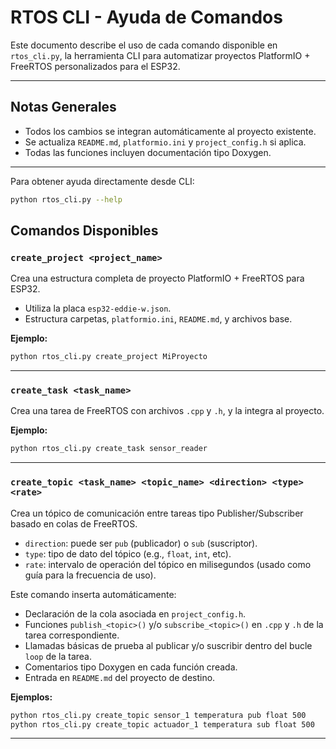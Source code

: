 # RTOS CLI - Ayuda de Comandos

Este documento describe el uso de cada comando disponible en `rtos_cli.py`, la herramienta CLI para automatizar proyectos PlatformIO + FreeRTOS personalizados para el ESP32.

---

## Notas Generales

* Todos los cambios se integran automáticamente al proyecto existente.
* Se actualiza `README.md`, `platformio.ini` y `project_config.h` si aplica.
* Todas las funciones incluyen documentación tipo Doxygen.

---

Para obtener ayuda directamente desde CLI:

```bash
python rtos_cli.py --help
```


## Comandos Disponibles

### `create_project <project_name>`

Crea una estructura completa de proyecto PlatformIO + FreeRTOS para ESP32.

* Utiliza la placa `esp32-eddie-w.json`.
* Estructura carpetas, `platformio.ini`, `README.md`, y archivos base.

**Ejemplo:**

```bash
python rtos_cli.py create_project MiProyecto
```

---

### `create_task <task_name>`

Crea una tarea de FreeRTOS con archivos `.cpp` y `.h`, y la integra al proyecto.

**Ejemplo:**

```bash
python rtos_cli.py create_task sensor_reader
```

---

### `create_topic <task_name> <topic_name> <direction> <type> <rate>`

Crea un tópico de comunicación entre tareas tipo Publisher/Subscriber basado en colas de FreeRTOS.

* `direction`: puede ser `pub` (publicador) o `sub` (suscriptor).
* `type`: tipo de dato del tópico (e.g., `float`, `int`, etc).
* `rate`: intervalo de operación del tópico en milisegundos (usado como guía para la frecuencia de uso).

Este comando inserta automáticamente:

- Declaración de la cola asociada en `project_config.h`.
- Funciones `publish_<topic>()` y/o `subscribe_<topic>()` en `.cpp` y `.h` de la tarea correspondiente.
- Llamadas básicas de prueba al publicar y/o suscribir dentro del bucle `loop` de la tarea.
- Comentarios tipo Doxygen en cada función creada.
- Entrada en `README.md` del proyecto de destino.

**Ejemplos:**

```bash
python rtos_cli.py create_topic sensor_1 temperatura pub float 500
python rtos_cli.py create_topic actuador_1 temperatura sub float 500
```

---
